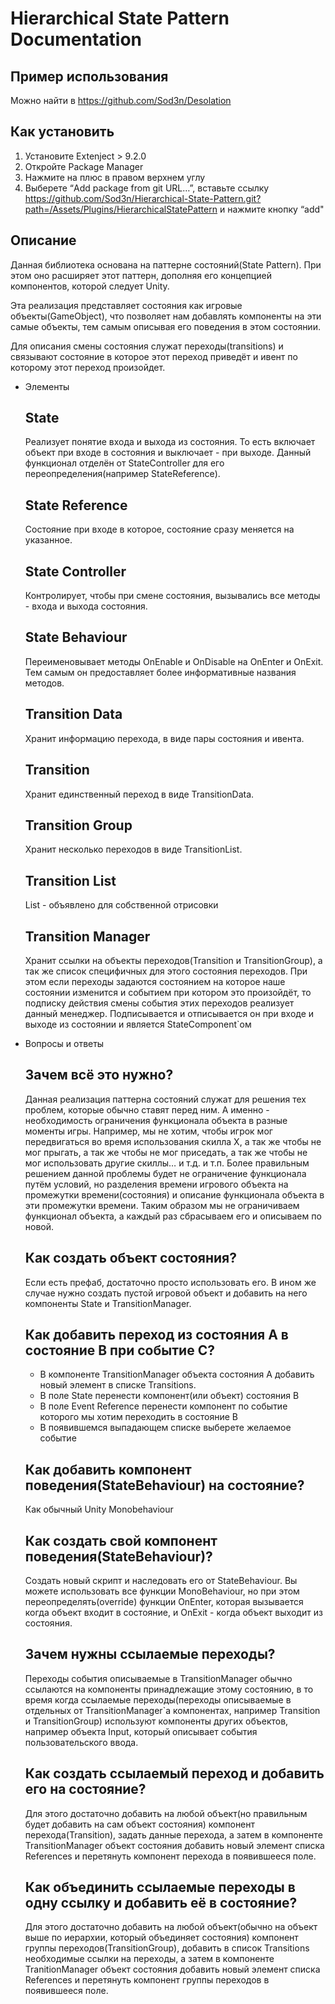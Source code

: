 # Hierarchical State Pattern Documentation

## Пример использования
Можно найти в https://github.com/Sod3n/Desolation

## Как установить
1. Установите Extenject > 9.2.0
2. Откройте Package Manager
3. Нажмите на плюс в правом верхнем углу
4. Выберете “Add package from git URL…”, вставьте ссылку https://github.com/Sod3n/Hierarchical-State-Pattern.git?path=/Assets/Plugins/HierarchicalStatePattern и нажмите кнопку “add"

## Описание

Данная библиотека основана на паттерне состояний(State Pattern). При этом оно расширяет этот паттерн, дополняя его концепцией компонентов, которой следует Unity.

Эта реализация представляет состояния как игровые объекты(GameObject), что позволяет нам добавлять компоненты на эти самые объекты, тем самым описывая его поведения в этом состоянии.

Для описания смены состояния служат переходы(transitions) и связывают состояние в которое этот переход приведёт и ивент по которому этот переход произойдет. 

- Элементы
    
    ## State
    
    Реализует понятие входа и выхода из состояния. То есть включает объект при входе в состояния и выключает - при выходе. Данный функционал отделён от StateController для его переопределения(например StateReference).  
    
    ## State Reference
    
    Состояние при входе в которое, состояние сразу меняется на указанное.
    
    ## State Controller
    
    Контролирует, чтобы при смене состояния, вызывались все методы - входа и выхода состояния.
    
    ## State Behaviour
    
    Переименовывает методы OnEnable и OnDisable на OnEnter и OnExit. Тем самым он предоставляет более информативные названия методов.
    
    ## Transition Data
    
    Хранит информацию перехода, в виде пары состояния и ивента.
    
    ## Transition
    
    Хранит единственный переход в виде TransitionData.
    
    ## Transition Group
    
    Хранит несколько переходов в виде TransitionList.
    
    ## Transition List
    
    List<TransitionData> - объявлено для собственной отрисовки
    
    ## Transition Manager
    
    Хранит ссылки на объекты переходов(Transition и TransitionGroup), а так же список специфичных для этого состояния переходов. При этом если переходы задаются состоянием на которое наше состоянии изменится и событием при котором это произойдёт, то подписку действия смены события этих переходов реализует данный менеджер. Подписывается и отписывается он при входе и выходе из состоянии и является StateComponent`ом
    
- Вопросы и ответы
    
    ## Зачем всё это нужно?
    
    Данная реализация паттерна состояний служат для решения тех проблем, которые обычно ставят перед ним. А именно - необходимость ограничения функционала объекта в разные моменты игры. Например, мы не хотим, чтобы игрок мог передвигаться во время использования скилла X, а так же чтобы не мог прыгать, а так же чтобы не мог приседать, а так же чтобы не мог использовать другие скиллы… и т.д. и т.п. Более правильным решением данной проблемы будет не ограничение функционала путём условий, но разделения времени игрового объекта на промежутки времени(состояния) и описание функционала объекта в эти промежутки времени. Таким образом мы не ограничиваем функционал объекта, а каждый раз сбрасываем его и описываем по новой. 
    
    ## Как создать объект состояния?
    
    Если есть префаб, достаточно просто использовать его. В ином же случае нужно создать пустой игровой объект и добавить на него компоненты State и TransitionManager.
    
    ## Как добавить переход из состояния A в состояние B при событие C?
    
    - В компоненте TransitionManager объекта состояния A добавить новый элемент в списке Transitions.
    - В поле State перенести компонент(или объект) состояния B
    - В поле Event Reference перенести компонент по событие которого мы хотим переходить в состояние B
    - В появившемся выпадающем списке выберете желаемое событие
    
    ## Как добавить компонент поведения(StateBehaviour) на состояние?
    
    Как обычный Unity Monobehaviour
    
    ## Как создать свой компонент поведения(StateBehaviour)?
    
    Создать новый скрипт и наследовать его от StateBehaviour. Вы можете использовать все функции MonoBehaviour, но при этом переопределять(override) функции OnEnter, которая вызывается когда объект входит в состояние, и OnExit - когда объект выходит из состояния.
    
    ## Зачем нужны ссылаемые переходы?
    
    Переходы события описываемые в TransitionManager обычно ссылаются на компоненты принадлежащие этому состоянию, в то время когда ссылаемые переходы(переходы описываемые в отдельных от TransitionManager`а компонентах, например Transition и TransitionGroup) используют компоненты других объектов, например объекта Input, который описывает события пользовательского ввода. 
    
    ## Как создать ссылаемый переход и добавить его на состояние?
    
    Для этого достаточно добавить на любой объект(но правильным будет добавить на сам объект состояния) компонент перехода(Transition), задать данные перехода, а затем в компоненте TransitionManager объект состояния добавить новый элемент списка References и перетянуть компонент перехода в появившееся поле.
    
    ## Как объединить ссылаемые переходы в одну ссылку и добавить её в состояние?
    
    Для этого достаточно добавить на любой объект(обычно на объект выше по иерархии, который объединяет состояния) компонент группы переходов(TransitionGroup), добавить в список Transitions необходимые ссылки на переходы, а затем в компоненте TranitionManager объект состояния добавить новый элемент списка References и перетянуть компонент группы переходов в появившееся поле.
    
